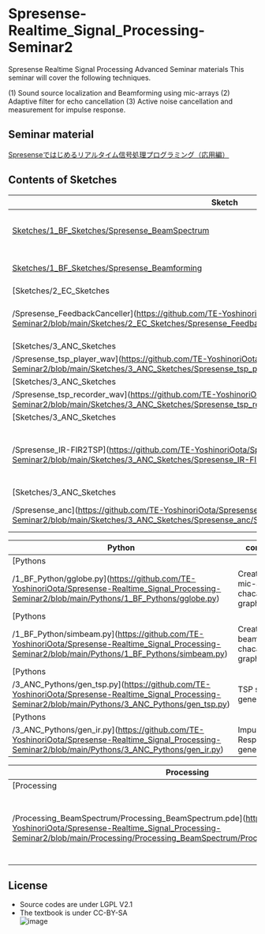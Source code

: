 # Spresense-Realtime_Signal_Processing-Seminar2

Spresense Realtime Signal Processing Advanced Seminar materials
This seminar will cover the following techniques.

(1) Sound source localization and Beamforming using mic-arrays
(2) Adaptive filter for echo cancellation
(3) Active noise cancellation and measurement for impulse response.

## Seminar material
[Spresenseではじめるリアルタイム信号処理プログラミング（応用編）](https://github.com/TE-YoshinoriOota/Spresense-Realtime_Signal_Processing-Seminar2/blob/main/Documents/SPRESENSE%E2%84%A2%E3%81%A7%E3%81%AF%E3%81%98%E3%82%81%E3%82%8B%E3%83%AA%E3%82%A2%E3%83%AB%E3%82%BF%E3%82%A4%E3%83%A0%E4%BF%A1%E5%8F%B7%E5%87%A6%E7%90%86%E3%83%97%E3%83%AD%E3%82%B0%E3%83%A9%E3%83%9F%E3%83%B3%E3%82%B0%EF%BC%88%E5%BF%9C%E7%94%A8%E7%B7%A8%EF%BC%89.pdf)

## Contents of Sketches
|Sketch|contents|
----|----
|[Sketches/1_BF_Sketches/Spresense_BeamSpectrum](https://github.com/TE-YoshinoriOota/Spresense-Realtime_Signal_Processing-Seminar2/blob/main/Sketches/1_BF_Sketches/Spresense_BeamSpectrum/Spresense_BeamSpectrum.ino)|Sound source localization program|
|[Sketches/1_BF_Sketches/Spresense_Beamforming](https://github.com/TE-YoshinoriOota/Spresense-Realtime_Signal_Processing-Seminar2/blob/main/Sketches/1_BF_Sketches/Spresense_Beamforming/Spresense_Beamforming.ino)|Sound beamforming program|
|[Sketches/2_EC_Sketches
/Spresense_FeedbackCanceller](https://github.com/TE-YoshinoriOota/Spresense-Realtime_Signal_Processing-Seminar2/blob/main/Sketches/2_EC_Sketches/Spresense_FeedbackCanceller/Spresense_FeedbackCanceller.ino)|Sound Feedback canceller program|
|[Sketches/3_ANC_Sketches
/Spresense_tsp_player_wav](https://github.com/TE-YoshinoriOota/Spresense-Realtime_Signal_Processing-Seminar2/blob/main/Sketches/3_ANC_Sketches/Spresense_tsp_player_wav/Spresense_tsp_player_wav.ino)|TSP signal player|
|[Sketches/3_ANC_Sketches
/Spresense_tsp_recorder_wav](https://github.com/TE-YoshinoriOota/Spresense-Realtime_Signal_Processing-Seminar2/blob/main/Sketches/3_ANC_Sketches/Spresense_tsp_recorder_wav/Spresense_tsp_recorder_wav.ino)|TSP signal recorder|
|[Sketches/3_ANC_Sketches
/Spresense_IR-FIR2TSP](https://github.com/TE-YoshinoriOota/Spresense-Realtime_Signal_Processing-Seminar2/blob/main/Sketches/3_ANC_Sketches/Spresense_IR-FIR2TSP/Spresense_IR-FIR2TSP.ino)|FIR filter based on impulse response made by TSP signal|
|[Sketches/3_ANC_Sketches
/Spresense_anc](https://github.com/TE-YoshinoriOota/Spresense-Realtime_Signal_Processing-Seminar2/blob/main/Sketches/3_ANC_Sketches/Spresense_anc/Spresense_anc.ino)|Active noise canceller program|

|Python|contents|
----|----
|[Pythons
/1_BF_Python/gglobe.py](https://github.com/TE-YoshinoriOota/Spresense-Realtime_Signal_Processing-Seminar2/blob/main/Pythons/1_BF_Pythons/gglobe.py) | Create a mic-array chacateristic graph |
|[Pythons
/1_BF_Python/simbeam.py](https://github.com/TE-YoshinoriOota/Spresense-Realtime_Signal_Processing-Seminar2/blob/main/Pythons/1_BF_Pythons/simbeam.py) | Create a beamforming chacateristic graph |
|[Pythons
/3_ANC_Pythons/gen_tsp.py](https://github.com/TE-YoshinoriOota/Spresense-Realtime_Signal_Processing-Seminar2/blob/main/Pythons/3_ANC_Pythons/gen_tsp.py) | TSP signal generator |
|[Pythons
/3_ANC_Pythons/gen_ir.py](https://github.com/TE-YoshinoriOota/Spresense-Realtime_Signal_Processing-Seminar2/blob/main/Pythons/3_ANC_Pythons/gen_ir.py) | Impulse Response generator |

|Processing|contents|
----|----
|[Processing
/Processing_BeamSpectrum/Processing_BeamSpectrum.pde](https://github.com/TE-YoshinoriOota/Spresense-Realtime_Signal_Processing-Seminar2/blob/main/Processing/Processing_BeamSpectrum/Processing_BeamSpectrum.pde)  | Generate the realtime graph on sound source localization |

## License
- Source codes are under LGPL V2.1
- The textbook is under CC-BY-SA <br>
![image](https://github.com/user-attachments/assets/b4e995f8-34ec-491f-924f-9cb25171d59b)
